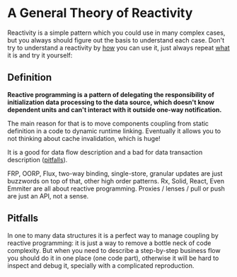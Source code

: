# A General Theory of Reactivity

Reactivity is a simple pattern which you could use in many complex cases, but you always should figure out the basis to understand each case. Don't try to understand a reactivity by [how](https://github.com/kriskowal/gtor) you can use it, just always repeat [what](#definition) it is and try it yourself:

## Definition

**Reactive programming is a pattern of delegating the responsibility of initialization data processing to the data source, which doesn't know dependent units and can't interact with it outside one-way notification.**

The main reason for that is to move components coupling from static definition in a code to dynamic runtime linking. Eventually it allows you to not thinking about cache invalidation, which is huge!

It is a good for data flow description and a bad for data transaction description ([pitfalls](#pitfalls)).

FRP, OORP, Flux, two-way binding, single-store, granular updates are just buzzwords on top of that, other high order patterns.
Rx, Solid, React, Even Emmiter are all about reactive programming.
Proxies / lenses / pull or push are just an API, not a sense.

## Pitfalls

In one to many data structures it is a perfect way to manage coupling by reactive programming: it is just a way to remove a bottle neck of code complexity. But when you need to describe a step-by-step business flow you should do it in one place (one code part), otherwise it will be hard to inspect and debug it, specially with a complicated reproduction.
